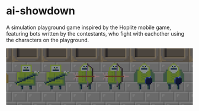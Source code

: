 # ai-showdown

A simulation playground game inspired by the Hoplite mobile game, featuring bots written by the contestants, who fight with eachother using the characters on the playground.


![Screenshot](https://github.com/rafalgorczewski/ai-showdown/blob/master/screen.gif?raw=true)
